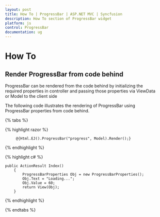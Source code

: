 ```yaml
---
layout: post
title: How To | ProgressBar | ASP.NET MVC | Syncfusion
description: How To section of ProgressBar widget
platform: js
control: ProgressBar
documentation: ug
---
```


# How To

## Render ProgressBar from code behind

ProgressBar can be rendered from the code behind by initializing the required properties in controller and passing those properties via ViewData or Model to the client side

The following code illustrates the rendering of ProgressBar using ProgressBar properties from code behind.

{% tabs %}

{% highlight razor %}
    
         @{Html.EJ().ProgressBar("progress", Model).Render();}
			
{% endhighlight %}

{% highlight c# %}
	
    public ActionResult Index()
        {
            ProgressBarProperties Obj = new ProgressBarProperties();
            Obj.Text = "Loading...";
            Obj.Value = 60;
            return View(Obj);
        }
	
{% endhighlight %}

{% endtabs %}

